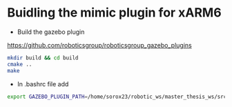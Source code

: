# Buidling the mimic plugin for xARM6

- Build the gazebo plugin

https://github.com/roboticsgroup/roboticsgroup_gazebo_plugins

```bash
mkdir build && cd build
cmake ..
make
```
- In .bashrc file add

```bash
export GAZEBO_PLUGIN_PATH=/home/sorox23/robotic_ws/master_thesis_ws/src/property_based_tester/plugins/roboticsgroup_gazebo_plugins/build/devel/lib
```